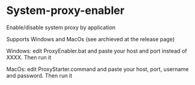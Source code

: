 # System-proxy-enabler
Enable/disable system proxy by application

Supports Windows and MacOs (see archieved at the release page)

Windows: edit ProxyEnabler.bat and paste your host and port instead of XXXX. Then run it

MacOs: edit ProxyStarter.command and paste your host, port, username and password. Then run it
